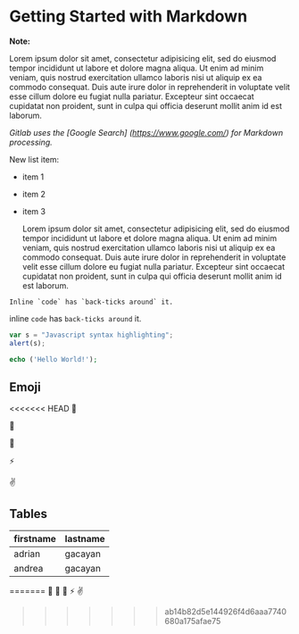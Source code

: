 # Getting Started with Markdown


**Note:**

Lorem ipsum dolor sit amet, consectetur adipisicing elit, sed do eiusmod tempor incididunt ut labore et dolore magna aliqua. Ut enim ad minim veniam, quis nostrud exercitation ullamco laboris nisi ut aliquip ex ea commodo consequat. Duis aute irure dolor in reprehenderit in voluptate velit esse cillum dolore eu fugiat nulla pariatur. Excepteur sint occaecat cupidatat non proident, sunt in culpa qui officia deserunt mollit anim id est laborum.

_Gitlab uses the [Google Search] (https://www.google.com/) for Markdown processing._

New list item:

- item 1
- item 2
- item 3


    Lorem ipsum dolor sit amet, consectetur adipisicing elit, sed do eiusmod tempor incididunt ut labore et dolore magna aliqua. Ut enim ad minim veniam, quis nostrud exercitation ullamco laboris nisi ut aliquip ex ea commodo consequat. Duis aute irure dolor in reprehenderit in voluptate velit esse cillum dolore eu fugiat nulla pariatur. Excepteur sint occaecat cupidatat non proident, sunt in culpa qui officia deserunt mollit anim id est laborum.


```no-highlight
Inline `code` has `back-ticks around` it.
```

inline `code` has `back-ticks around` it.

```javascript
var s = "Javascript syntax highlighting";
alert(s);
```
```php
echo ('Hello World!');
```

## Emoji

<<<<<<< HEAD
  :monkey:

  :star2:

  :speech_balloon:

  :zap:

  :v:

  ## Tables

  |firstname|lastname|
  |---------|--------|
  |adrian|gacayan|
  |andrea|gacayan|
=======
:monkey:
:star2:
:speech_balloon:
:zap:
:v:
>>>>>>> ab14b82d5e144926f4d6aaa7740680a175afae75
